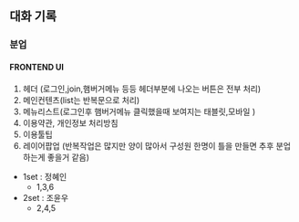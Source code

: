 ## 대화 기록

### **분업**

#### FRONTEND UI

1. 헤더 (로그인,join,햄버거메뉴 등등 헤더부분에 나오는 버튼은 전부 처리) 
2. 메인컨텐츠(list는 반복문으로 처리)
3. 메뉴리스트(로그인후 햄버거메뉴 클릭했을때 보여지는 태블릿,모바일 )
4. 이용약관, 개인정보 처리방침 
5. 이용툴팁 
6. 레이어팝업 (반복작업은 많지만 양이 많아서 구성원 한명이 틀을 만들면 추후 분업하는게 좋을거 같음)

- 1set : 정혜인
  - 1,3,6
- 2set : 조윤우
  - 2,4,5